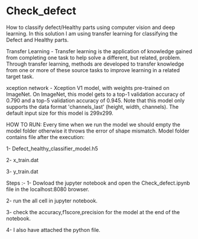 # Check_defect
How to classify defect/Healthy parts using computer vision and deep learning.
In this solution I am using transfer learning for classifying the Defect and Healthy parts.

Transfer Learning - Transfer learning is the application of knowledge gained from completing one task to help solve a different, but related, problem. Through transfer learning, methods are developed to transfer knowledge from one or more of these source tasks to improve learning in a related target task.

xception network -
Xception V1 model, with weights pre-trained on ImageNet.
On ImageNet, this model gets to a top-1 validation accuracy of 0.790 and a top-5 validation accuracy of 0.945.
Note that this model only supports the data format 'channels_last' (height, width, channels).
The default input size for this model is 299x299.

HOW TO RUN:
Every time when we run the model we should empty the model folder otherwise it throws the error of shape mismatch.
Model folder contains file after the execution:

1- Defect_healthy_classifier_model.h5

2- x_train.dat

3- y_train.dat

Steps :- 
1- Dowload the jupyter notebook and open the Check_defect.ipynb file in the localhost:8080 browser.

2- run the all cell in jupyter notebook.

3- check the accuracy,f1score,precision for the model at the end of the notebook.

4- I also have attached the python file.
